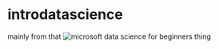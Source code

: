 # introdatascience
mainly from that ![microsoft data science for beginners](https://github.com/microsoft/Data-Science-For-Beginners/tree/main) thing
